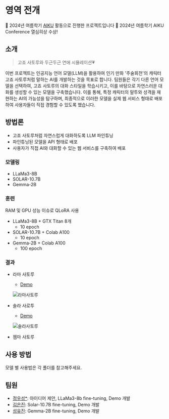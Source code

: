 # 영역 전개

📢 2024년 여름학기 [AIKU](https://github.com/AIKU-Official) 활동으로 진행한 프로젝트입니다
🎉 2024년 여름학기 AIKU Conference 열심히상 수상!

## 소개

> 고죠 사토루와 두근두근 연애 시뮬레이션💗
>

이번 프로젝트는 인공지능 언어 모델(LLM)을 활용하여 인기 만화 '주술회전'의 캐릭터 고죠 사토루처럼 말하는 AI를 개발하는 것을 목표로 합니다. 팀원들은 각기 다른 언어 모델을 선택하여, 고죠 사토루의 대화 스타일을 학습시키고, 이를 바탕으로 자연스러운 대화를 생성할 수 있는 모델을 구축했습니다. 이를 통해, 특정 캐릭터의 말투와 성격을 재현하는 AI의 가능성을 탐구하며, 최종적으로 이러한 모델을 실제 웹 서비스 형태로 배포하여 사용자들이 직접 경험할 수 있도록 했습니다.

## 방법론

- 고죠 사토루처럼 자연스럽게 대화하도록 LLM 파인튜닝
- 파인튜닝된 모델을 API 형태로 배포
- 사용자가 직접 AI와 대화할 수 있는 웹 서비스를 구축하여 배포

### 모델링

- LLaMa3-8B
- SOLAR-10.7B
- Gemma-2B

### 훈련

RAM 및 GPU 성능 이슈로 QLoRA 사용

- LLaMa3-8B + GTX Titan 8개
    - 10 epoch
- SOLAR-10.7B + Colab A100
    - 10 epoch
- Gemma-2B + Colab A100
    - 100 epoch

### 결과
- 라마 사토루
    - [Demo](https://llama3-8b-ko-gojo-demo.vercel.app/)
    
    ![라마사토루](https://github.com/user-attachments/assets/3a5c822b-53ae-4cb4-ae0e-b432258d73c3)


- 솔라 사로투
    - [Demo](https://solar-gojo.vercel.app/)
    
    ![솔라사토루](https://github.com/user-attachments/assets/e81e7d3e-e9bf-47da-b934-99037015a8fa)


- 젬마 사토루

## 사용 방법
모델 별 사용법은 각 폴더를 참고해주세요.

## 팀원
- [정우성*](https://github.com/mung3477): 아이디어 제안, LLaMa3-8b fine-tuning, Demo 개발
- [김은진](https://github.com/eunbob): Solar-10.7B fine-tuning, Demo 개발
- [성유진](https://github.com/dinyudin203): Gemma-2B fine-tuning, Demo 개발
